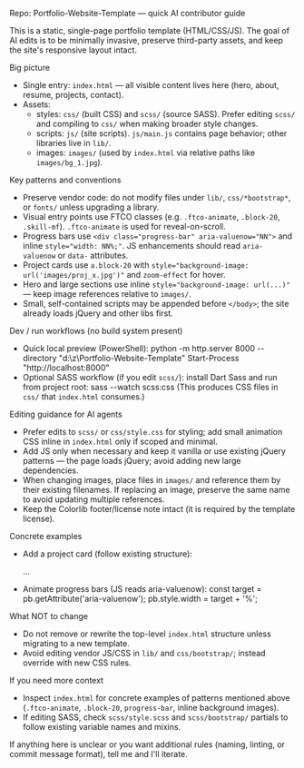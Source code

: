 Repo: Portfolio-Website-Template — quick AI contributor guide

This is a static, single-page portfolio template (HTML/CSS/JS). The goal of AI edits is to be minimally invasive,
preserve third-party assets, and keep the site's responsive layout intact.

Big picture
- Single entry: `index.html` — all visible content lives here (hero, about, resume, projects, contact).
- Assets:
  - styles: `css/` (built CSS) and `scss/` (source SASS). Prefer editing `scss/` and compiling to `css/` when making broader style changes.
  - scripts: `js/` (site scripts). `js/main.js` contains page behavior; other libraries live in `lib/`.
  - images: `images/` (used by `index.html` via relative paths like `images/bg_1.jpg`).

Key patterns and conventions
- Preserve vendor code: do not modify files under `lib/`, `css/*bootstrap*`, or `fonts/` unless upgrading a library.
- Visual entry points use FTCO classes (e.g. `.ftco-animate`, `.block-20`, `.skill-mf`). `.ftco-animate` is used for reveal-on-scroll.
- Progress bars use `<div class="progress-bar" aria-valuenow="NN">` and inline `style="width: NN%;"`. JS enhancements should read `aria-valuenow` or `data-` attributes.
- Project cards use `a.block-20` with `style="background-image: url('images/proj_x.jpg')"` and `zoom-effect` for hover.
- Hero and large sections use inline `style="background-image: url(...)"` — keep image references relative to `images/`.
- Small, self-contained scripts may be appended before `</body>`; the site already loads jQuery and other libs first.

Dev / run workflows (no build system present)
- Quick local preview (PowerShell):
  python -m http.server 8000 --directory "d:\z\Portfolio-Website-Template"
  Start-Process "http://localhost:8000"
- Optional SASS workflow (if you edit `scss/`): install Dart Sass and run from project root:
  sass --watch scss:css
  (This produces CSS files in `css/` that `index.html` consumes.)

Editing guidance for AI agents
- Prefer edits to `scss/` or `css/style.css` for styling; add small animation CSS inline in `index.html` only if scoped and minimal.
- Add JS only when necessary and keep it vanilla or use existing jQuery patterns — the page loads jQuery; avoid adding new large dependencies.
- When changing images, place files in `images/` and reference them by their existing filenames. If replacing an image, preserve the same name to avoid updating multiple references.
- Keep the Colorlib footer/license note intact (it is required by the template license).

Concrete examples
- Add a project card (follow existing structure):
  <div class="col-md-4 d-flex ftco-animate">
    <div class="blog-entry justify-content-end">
      <a href="https://example.com" class="block-20 zoom-effect" style="background-image: url('images/proj_new.jpg');"></a>
      <div class="text mt-3 float-right d-block"> ... </div>
    </div>
  </div>

- Animate progress bars (JS reads aria-valuenow):
  const target = pb.getAttribute('aria-valuenow'); pb.style.width = target + '%';

What NOT to change
- Do not remove or rewrite the top-level `index.html` structure unless migrating to a new template.
- Avoid editing vendor JS/CSS in `lib/` and `css/bootstrap/`; instead override with new CSS rules.

If you need more context
- Inspect `index.html` for concrete examples of patterns mentioned above (`.ftco-animate`, `.block-20`, `progress-bar`, inline background images).
- If editing SASS, check `scss/style.scss` and `scss/bootstrap/` partials to follow existing variable names and mixins.

If anything here is unclear or you want additional rules (naming, linting, or commit message format), tell me and I'll iterate.
